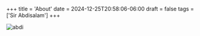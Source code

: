 +++
title = 'About'
date = 2024-12-25T20:58:06-06:00
draft = false
tags = ['Sir Abdisalam']
+++

![abdi](/images/abdi.png)